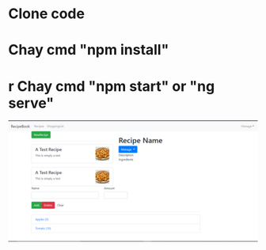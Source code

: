 # Clone code

# Chay cmd "npm install"

# r Chay cmd "npm start" or "ng serve"

![alt text](./src/image/i1.PNG)
